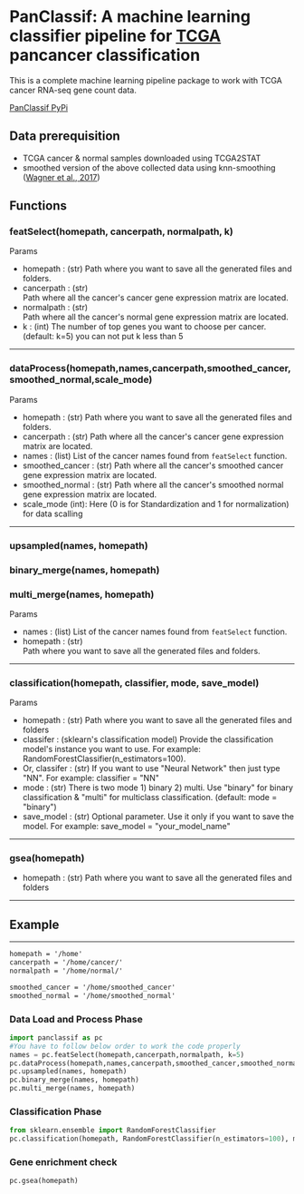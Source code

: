 # PanClassif: A machine learning classifier pipeline for [TCGA](https://www.cancer.gov/about-nci/organization/ccg/research/structural-genomics/tcga) pancancer classification

This is a complete machine learning pipeline package to work with TCGA cancer RNA-seq gene count data.

[PanClassif PyPi](https://pypi.org/project/panclassif/)



## Data prerequisition

* TCGA cancer & normal samples downloaded using TCGA2STAT 
* smoothed version of the above collected data using knn-smoothing ([Wagner et al., 2017](https://www.biorxiv.org/content/early/2018/04/09/217737)) 


## Functions
### featSelect(homepath, cancerpath, normalpath, k)
Params
* homepath : (str) 
    Path where you want to save all the generated files 
    and folders. 
* cancerpath : (str)  
    Path where all the cancer's cancer gene expression
    matrix are located.
* normalpath : (str)  
    Path where all the cancer's normal gene expression
    matrix are located.
* k : (int) 
    The number of top genes you want to choose per
    cancer. (default: k=5) you can not put k less than 5
----------
   
### dataProcess(homepath,names,cancerpath,smoothed_cancer,smoothed_normal,scale_mode)
Params
* homepath : (str)
	  Path where you want to save all the generated files 
	  and folders. 
* cancerpath : (str) 
	  Path where all the cancer's cancer gene expression
	  matrix are located.
* names : (list) 
	  List of the cancer names found from `featSelect`
	  function.
* smoothed_cancer : (str) 
	  Path where all the cancer's smoothed cancer gene expression
	  matrix are located.
* smoothed_normal : (str) 
	  Path where all the cancer's smoothed normal gene expression
	  matrix are located.
* scale_mode (int):
        Here (0 is for Standardization and 1 for normalization) for data scalling
----------


### upsampled(names, homepath)
### binary_merge(names, homepath)
### multi_merge(names, homepath)
Params
* names : (list) 
	  List of the cancer names found from `featSelect`
	  function.
* homepath : (str)  
	  Path where you want to save all the generated files 
	  and folders.
----------

### classification(homepath, classifier, mode, save_model)
Params
* homepath : (str)
      Path where you want to save all the generated files 
      and folders 
* classifer : (sklearn's classification model) 
      Provide the classification model's instance you want 
      to use. For example: RandomForestClassifier(n_estimators=100).
* Or, classifer : (str) 
      If you want to use "Neural Network" then just type 
      "NN". For example: classifier = "NN"
* mode : (str) 
      There is two mode 1) binary 2) multi. Use "binary" 
      for binary classification &  "multi" for multiclass 
      classification. (default: mode = "binary")
* save_model : (str) 
      Optional parameter. Use it only if you want to save 
      the model. For example: save_model = "your_model_name"
----------

### gsea(homepath)
* homepath : (str)
      Path where you want to save all the generated files 
      and folders 
----------
  
## Example
----------
```txt
homepath = '/home'
cancerpath = '/home/cancer/'
normalpath = '/home/normal/'

smoothed_cancer = '/home/smoothed_cancer'
smoothed_normal = '/home/smoothed_normal'

```



### Data Load and Process Phase
```python
import panclassif as pc 
#You have to follow below order to work the code properly 
names = pc.featSelect(homepath,cancerpath,normalpath, k=5)
pc.dataProcess(homepath,names,cancerpath,smoothed_cancer,smoothed_normal)
pc.upsampled(names, homepath)
pc.binary_merge(names, homepath)
pc.multi_merge(names, homepath)
```

### Classification Phase

```python
from sklearn.ensemble import RandomForestClassifier
pc.classification(homepath, RandomForestClassifier(n_estimators=100), mode="multi", save_model="RF")
```

### Gene enrichment check

```python
pc.gsea(homepath)
```
    


